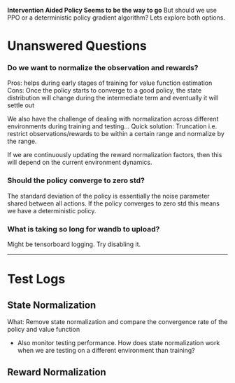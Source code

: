 
**Intervention Aided Policy Seems to be the way to go**
But should we use PPO or a deterministic policy gradient algorithm?
Lets explore both options.

# Unanswered Questions

### Do we want to normalize the observation and rewards?
Pros: helps during early stages of training for value function estimation
Cons: Once the policy starts to converge to a good policy, the state distribution will change during the intermediate term and eventually it will settle out

We also have the challenge of dealing with normalization across different environments during training and testing...
Quick solution: Truncation i.e. restrict observations/rewards to be within a certain range and normalize by the range. 

If we are continuously updating the reward normalization factors, then this will depend on the current environment dynamics. 

### Should the policy converge to zero std?
The standard deviation of the policy is essentially the noise parameter shared between all actions.  If the policy converges to zero std this means we have a deterministic policy.

### What is taking so long for wandb to upload?
Might be tensorboard logging.  Try disabling it.


___
# Test Logs

## State Normalization
What: Remove state normalization and compare the convergence rate of the policy and value function
- Also monitor testing performance.  How does state normalization work when we are testing on a different environment than training?

## Reward Normalization
